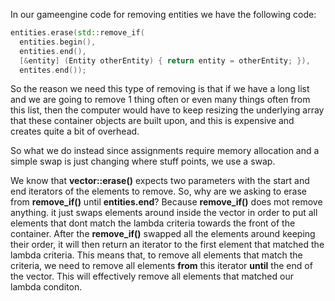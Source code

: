 In our gameengine code for removing entities we have the following code:

```cpp 
entities.erase(std::remove_if( 
  entities.begin(), 
  entities.end(),
  [&entity] (Entity otherEntity) { return entity = otherEntity; }),
  entites.end());

```

So the reason we need this type of removing is that if we have a long list and
we are going to remove 1 thing often or even many things often from this list,
then the computer would have to keep resizing the underlying array that these
container objects are built upon, and this is expensive and creates quite a bit
of overhead.

So what we do instead since assignments require memory allocation and a simple
swap is just changing where stuff points, we use a swap.

We know that **vector::erase()** expects two parameters with the start and end
iterators of the elements to remove. So, why are we asking to erase from
**remove_if()** until **entities.end**? Because **remove_if()** does mot remove anything. it
just swaps elements around inside the vector in order to put all elements that
dont match the lambda criteria towards the front of the container. After the
**remove_if()** swapped all the elements around keeping their order, it will
then return an iterator to the first element that matched the lambda criteria.
This means that, to remove all elements that match the criteria, we need to
remove all elements **from** this iterator **until** the end of the vector. This
will effectively remove all elements that matched our lambda conditon.

